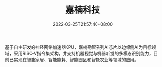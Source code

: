 ﻿---
weight: 
title: "嘉楠科技"
description: "基于自主研发的神经网络加速器KPU，嘉楠勘智系列AI芯片以边缘侧AI为目标领域，采用RISC-V指令集架构，并支持机器视觉与机器听觉的多模态识别能力，目前已实现在智能家居、智能能耗、智能园区和智能农业等领域的应用。"
date: 2022-03-25T21:57:40+08:00
lastmod: 2022-03-25T16:45:40+08:00
draft: false
authors: ["Metabd"]
featuredImage: "573.jpg"
link: "https://canaan-creative.com/"
tags: ["嘉楠科技","算力"]
categories: ["navigation"]
navigation: ["算力"]
lightgallery: true
toc: true
pinned: false
recommend: false
recommend1: false
---
基于自主研发的神经网络加速器KPU，嘉楠勘智系列AI芯片以边缘侧AI为目标领域，采用RISC-V指令集架构，并支持机器视觉与机器听觉的多模态识别能力，目前已实现在智能家居、智能能耗、智能园区和智能农业等领域的应用。
